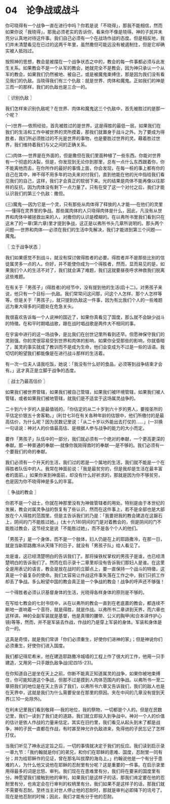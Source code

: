 # 04　论争战或战斗


你可晓得有一个战争一直在进行中吗？你若是说「不晓得」，那我不能相信，然而如果你说「我晓得」，那我必须老实的告诉你，看来你不像是晓得。神的子民并未充分认真地对待这件事。我们自己必须有一个在战场作战的态度。但是相反地，我们并未清楚看见在已过的这两千年里，虽然撒但可能远没有被遏制住，但是它却确实被人抵挡过。

按照神的思想，教会是被摆在一个战争状态之中的，教会的每一件事都必须与此发生关系。如果教会不是一个从军的教会，她就完全不是教会，因为神只承认一个从军的教会。如果我们仍然被地、被自己，或是被魔鬼束缚住，那是因为我们没有看见我们的仇敌。当晓得我们有三个仇敌：就是世界、肉体和魔鬼。正如我们的神是三而一的那样，我们的仇敌也是三合一的。



〖 识别仇敌 〗

我们怎样来识别仇敌呢？在世界、肉体和魔鬼这三个仇敌中，首先被胜过的是那一个呢？

(一)世界──依照经验，首先被胜过的是世界。这是得胜的最低一层。如果我们在我们的生活和工作中被世界的灵所摸着，那我们就置身于战斗之外。为了要成为得胜者，我们所必须胜过的不光是世界的事物，也是要胜过世界的灵。藉着胜过世界，我们维持着我们与父之间的正确关系。

(二)肉体──世界是在外面的，但是撒但在我们里面种植了一些东西。你能对世界有一个彻底的决裂，但是，你发现到无论你到那里，总有一点什么东西跟着你，你不能离他而去，在你所作的最好的事情上面，你会发现，在每一桩的事上都有你的自己在其中，神不得不用多年的功夫来对付我们，直到他能在他的光中指给我们看见我们的自己，这样，我们才会真正的软弱下来。光的结果是肉体不能再像以往那样的反抗，因为肉体没有剩下一点力量了。只有在受了这一个对付之后，我们才能认识我们的第三个仇敌：撒但。

(三)魔鬼──因为它是一个灵，只有那些从肉体得了释放的人才能──在他们的灵里──懂得在灵界里的争战。那些属肉体的人只晓得肉体是什么，因此，凡没有从世界和肉体中被拯救出来的人，对撒但的认识是模糊的。在以弗所书里我们看到只在这末了的一章(第六章)里才提到争战，这正是以弗所书头几章所说明的。那头两个问题──世界和肉体──必须在我们的生活中先解决，我们才能进到第三个问题──魔鬼。



〖 立于战争状态 〗

我们如果感觉不到战斗，就没有探讨做得胜者的必要。得胜者并不是那些比别的信徒属灵多一点的人。你好，并不能使你成为一个得胜者，然而，显而易见的是，如果我们个人的生活不对了，我们就会满了难题，我们这就要昼夜呼求神救我们脱离这些难题。

在有关于「男孩子」(得胜者)的经节中，没有提到他的生活(启十二)。对男孩子来说，他只有一个目标──仇敌。我们常常问这问那，问这个人怎样、那个人怎样等等，但是关于「男孩子」，就只提到仇敌这一件事，因为有比我们个人的一些难题远为重大得多的问题处在危急关头。

我很喜欢告诉每一个人说神的国近了，如果你真看见了国度，那么就不会缺少战斗的特徵。在和平时期唱战歌，跟在战时唱战歌是两件大不相同的事。

在宇宙中进行的这一场战争，是比我们在创世记里所看到还早。但愿神保守我们的灵刚强。你的灵很容易受到世界和肉体的影响，如果你全受那些的影响，你就昏暗了，属灵的事实就成了教训而不是成为生命，他们会变成为不过是一些的话语。我切切的盼望我们都能像是在进行战斗那样的生活着。

有一次一位夫人请我吃饭，她说：「我没有什么好的食品，必须等到战争结束才会有。」这才真正是立脚于战争的态度。



〖 战士乃最高估价 〗

如果我们被世界管辖，如果我们被自己管辖，如果我们被环境管辖，如果我们被人管辖，或者如果我们被地管辖，就我们是不适宜于这场属灵战争的。

二十到六十岁的人是最值钱的，「你估定的从二十岁到六十岁的男人，要按圣所的平估定价银五十舍客勒。」(利廿七3)在有关各种年龄的估银中，他们所缴付的是最高估价，为什么呢？因为民数记里说：「从二十岁以外能出去打仗的……」(一3)换一句话说：神对人的价值最高估、是根据人参与战争的能力的大小而定。

要作「男孩子」队伍中的一部分，我们就必须有一个绝对的奉献，一个更高更深的奉献。那一种普通的奉献──就像你我刚得救时的奉献──是不够的。我们必须有一个要我们的命的奉献。

我们必须有一个升天的生活，我们过的若是一个属地的生活，我们就不能是一个在得胜者队伍中的人。我常在神面前说：「我是最贫穷的，但是我却是生活在最丰富者的面前。」如果你来到神面前，却没有什么好祈求的，那就是因为你不够贫穷，也是因为你不晓得神是多么的丰富。



〖 争战的教会 〗

你若不是一个战士，你就在神那里没有为神做管辖者的用处。特别是由于本世纪的发展，教会对属灵争战的恢复有了些认识，然而在这件事上，若不是全部也是大部放在个人得胜的范围里。但是主告诉我们的乃是：「我要把我的教会建造在这磐石上，阴间的门不能胜过她。」(太十六18)阴间的门是对着教会的，但是阴间的门不能胜过教会，这节经文是说「不能胜过她」，而不是各个个人的他们。

「男孩子」是一个身体，而不是一个肢体，妇人仍是在上的耶路撒冷，在那一日，就是当新耶路撒冷从天降下的日子，就没有「男孩子队」给人看见了。

龙是谁，这已经清楚明白的告诉我们了。那将操铁杖掌权的男孩子是谁，也已经清楚明白的告诉我们了。然而在启示录十二章里却没有告诉我们那妇人是谁。在这里全是用表记的语言，教会是放在战时的立脚点上，要一直保持一个战斗的特徵，这真是一个最复杂的使命。我们太容易让作战这件事失落在工作之中，我们只抓工作却丢了争战。多么盼望中国的教会真正是一个争战的教会！战争的呼声还不够强！

一个得胜者必须认识基督身体的生活，光晓得各样身体的原则是不够的。

在写给七教会的七封书信中，从在以弗所的教会一直到在老底嘉的教会，都连续不断地一直响着一个音符，就是得胜，就是作战。以弗所书二章讲到天界，而六章也这样讲。神的全副军装就是基督，他是真理的腰带、公义的胸甲(和合本译作护心镜)等等，然而，并不是军装去作战，作战的乃是穿上军装的身体。军装和身体是合一的。

这真是奇怪，就是我们常讲「你们必须重生，好使你们进神的家」；但是神说你们必须重生，好使你们进入国度。

我们都记得尼希米，他在建造耶路撒冷城墙的工程上作了很大的工作，他用一只手建造，又用另一只手跟仇敌争战(尼四15-23)。

在你知道自己是坐在天上之前，你断不能真正知道属灵的战争，如果你被地束缚住，你可能知道这个争战，但那不过是摸到人肉体范围内的争战。以弗所书一至二章把我们的地位是在天上告诉了我们，以弗所书六章又告诉我们，我们的敌人也是在天界中，这就是我们为什么需要安坐在那里的原因。夹在中间的几章没有提到天界(三10一处除外)。

在利未记里我们看到敬拜──我的地位，我的祭物，一切都是个人的。但是在民数记里，我们一读到了我们走的道路，我们就立即投入到争战中。神对一个人的价值的估计是依人作战的力量来估定。其实在旧约里，我们看见从起头到末了都是战争，神的子民一直都在作战，有时甚至神允许仇敌进来，免得他的子民忘记了怎样打仗。

当我们听见了神永远定旨之后，一切的事情就决定于我们的反应。我们读到启示录一章九节：「我约翰就是你们的弟兄，和你们在耶稣的患难、国度，忍耐里一同有分；并为给耶稣作的见证，曾在那名叫拔摩的海岛上。」约翰说他是一个有分于患难的人，为什么他又说他在耶稣的忍耐里有分呢？这是重要的一件事。在启示录里用得最多的词是忿怒、审判。我们现在在患难里有分，我们将在要来的国度里有分。神愿望我们接触到他的审判，如果我们是这样子的话，那我们肯定要在他的忍耐里有分，也肯定会在行审判的权柄里有分。我们如果不是这样子的话，那我们就不需要有忍耐。至终当主对世人停止他的忍耐时，那就是审判必即降下的讯号了。现在是他忍耐的时候；因此，我们才能有分于他的忍耐。

